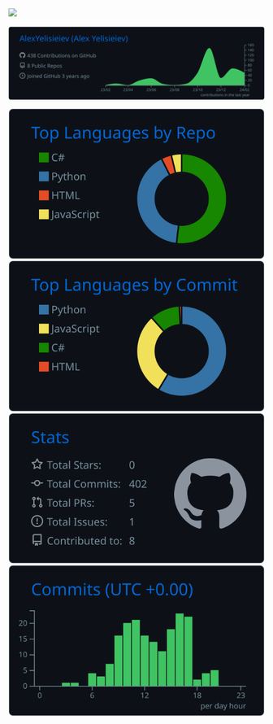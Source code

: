 <img src="https://github.com/AlexYelisieiev/AlexYelisieiev/assets/62658287/1e163d86-b351-4e79-9712-d9bd7efaac7a" width=684px>
<br><br>
<img src="https://raw.githubusercontent.com/AlexYelisieiev/AlexYelisieiev/master/profile-summary-card-output/github_dark/0-profile-details.svg" width=684px>

![](https://raw.githubusercontent.com/AlexYelisieiev/AlexYelisieiev/master/profile-summary-card-output/github_dark/1-repos-per-language.svg) ![](https://raw.githubusercontent.com/AlexYelisieiev/AlexYelisieiev/master/profile-summary-card-output/github_dark/2-most-commit-language.svg)
![](https://raw.githubusercontent.com/AlexYelisieiev/AlexYelisieiev/master/profile-summary-card-output/github_dark/3-stats.svg) ![](https://raw.githubusercontent.com/AlexYelisieiev/AlexYelisieiev/master/profile-summary-card-output/github_dark/4-productive-time.svg)
